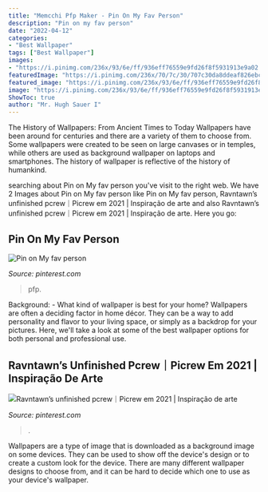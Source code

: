 ```yaml
---
title: "Memcchi Pfp Maker - Pin On My Fav Person"
description: "Pin on my fav person"
date: "2022-04-12"
categories:
- "Best Wallpaper"
tags: ["Best Wallpaper"]
images:
- "https://i.pinimg.com/236x/93/6e/ff/936eff76559e9fd26f8f5931913e9a02.jpg?nii=t"
featuredImage: "https://i.pinimg.com/236x/70/7c/30/707c30da8ddeaf826ebc8053ed66ce34.jpg?nii=t"
featured_image: "https://i.pinimg.com/236x/93/6e/ff/936eff76559e9fd26f8f5931913e9a02.jpg?nii=t"
image: "https://i.pinimg.com/236x/93/6e/ff/936eff76559e9fd26f8f5931913e9a02.jpg?nii=t"
ShowToc: true
author: "Mr. Hugh Sauer I"
---
```



The History of Wallpapers: From Ancient Times to Today
Wallpapers have been around for centuries and there are a variety of them to choose from. Some wallpapers were created to be seen on large canvases or in temples, while others are used as background wallpaper on laptops and smartphones. The history of wallpaper is reflective of the history of humankind.

	

		
searching about Pin on My fav person you've visit to the right web. We have 2 Images about Pin on My fav person like Pin on My fav person, Ravntawn’s unfinished pcrew｜Picrew em 2021 | Inspiração de arte and also Ravntawn’s unfinished pcrew｜Picrew em 2021 | Inspiração de arte. Here you go:
		
    
## Pin On My Fav Person

<img loading=lazy src="https://i.pinimg.com/236x/70/7c/30/707c30da8ddeaf826ebc8053ed66ce34.jpg?nii=t" onerror="this.onerror=null;this.src='https://tse1.mm.bing.net/th?id=OIP.PRo9feNuDf2o5dibyxvgFwAAAA&amp;pid=15.1';" alt="Pin on My fav person">

_Source: pinterest.com_

>pfp. 

	

Background: - What kind of wallpaper is best for your home?
Wallpapers are often a deciding factor in home décor. They can be a way to add personality and flavor to your living space, or simply as a backdrop for your pictures. Here, we'll take a look at some of the best wallpaper options for both personal and professional use.

    
## Ravntawn’s Unfinished Pcrew｜Picrew Em 2021 | Inspiração De Arte

<img loading=lazy src="https://i.pinimg.com/236x/93/6e/ff/936eff76559e9fd26f8f5931913e9a02.jpg?nii=t" onerror="this.onerror=null;this.src='https://tse4.mm.bing.net/th?id=OIP.iuU6ykCyKLOFPE-czI2WrAAAAA&amp;pid=15.1';" alt="Ravntawn’s unfinished pcrew｜Picrew em 2021 | Inspiração de arte">

_Source: pinterest.com_

>. 

	

Wallpapers are a type of image that is downloaded as a background image on some devices. They can be used to show off the device's design or to create a custom look for the device. There are many different wallpaper designs to choose from, and it can be hard to decide which one to use as your device's wallpaper.

